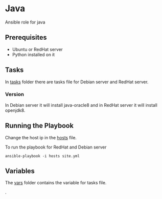 # Java
Ansible role for java

## Prerequisites
- Ubuntu or RedHat server
- Python installed on it

## Tasks
In [tasks](https://github.com/abhishek-ansible/java/tree/master/tasks) folder there are tasks file for Debian server and RedHat server.

### Version
In Debian server it will install java-oracle8 and in RedHat server it will install openjdk8.

## Running the Playbook
Change the host ip in the [hosts](https://github.com/abhishek-ansible/java/blob/master/hosts) file.

To run the playbook for RedHat and Debian server
```
ansible-playbook -i hosts site.yml
```
## Variables
The [vars](https://github.com/abhishek-ansible/java/tree/master/vars) folder contains the variable for tasks file.

.
